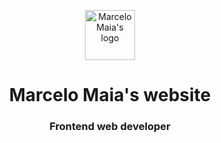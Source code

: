 <p align="center">
  <a href="https://marcelomaias.net">
    <img alt="Marcelo Maia's logo" src="https://marcelomaias.net/icon.png" width="80" />
  </a>
</p>
<h1 align="center">
  Marcelo Maia's website
</h1>
<h3 align="center">
  Frontend web developer
</h3>
